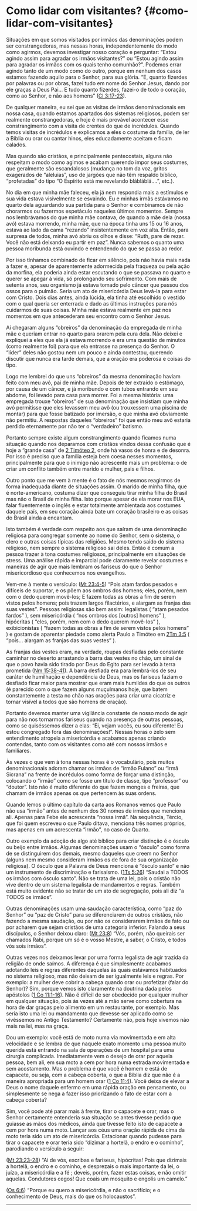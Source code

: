 # Como lidar com visitantes? {#como-lidar-com-visitantes}

Situações em que somos visitados por irmãos das denominações podem ser constrangedoras, mas nessas horas, independentemente do modo como agirmos, devemos investigar nosso coração e perguntar: “Estou agindo assim para agradar os irmãos visitantes?” ou “Estou agindo assim para agradar os irmãos com os quais tenho comunhão?”. Podemos errar agindo tanto de um modo como do outro, porque em nenhum dos casos estamos fazendo aquilo para o Senhor, para sua glória. “E, quanto fizerdes por palavras ou por obras, fazei tudo em nome do Senhor Jesus, dando por ele graças a Deus Pai... E tudo quanto fizerdes, fazei-o de todo o coração, como ao Senhor, e não aos homens” ([Cl 3:17-23](http://bibliaonline.com.br/acf/cl/3/17-23)).

De qualquer maneira, eu sei que as visitas de irmãos denominacionais em nossa casa, quando estamos apartados dos sistemas religiosos, podem ser realmente constrangedoras, e hoje é mais provável acontecer esse constrangimento com a visita de crentes do que de incrédulos. Quando temos visitas de incrédulos e explicamos a eles o costume da família, de ler a Bíblia ou orar ou cantar hinos, eles educadamente aceitam e ficam calados.

Mas quando são cristãos, e principalmente pentecostais, alguns não respeitam o modo como agimos e acabam querendo impor seus costumes, que geralmente são escandalosos (mudança no tom da voz, gritos exagerados de “aleluias”, uso de jargões que não têm respaldo bíblico, “profetadas” do tipo “O Espírito está me revelando blábláblá....”, etc.).

No dia em que minha mãe faleceu, ela já nem respondia mais a estímulos e sua vida estava visivelmente se esvaindo. Eu e minhas irmãs estávamos no quarto dela aguardando sua partida para o Senhor e combinamos de não chorarmos ou fazermos espetáculo naqueles últimos momentos. Sempre nos lembrávamos do que minha mãe contava, de quando a mãe dela (nossa avó) estava morrendo, minha mãe, que na época tinha uns 15 ou 16 anos, estava ao lado da cama “rezando” insistentemente em voz alta. Então, para surpresa de todos, minha avó abriu os olhos e disse: “Ruth, pare de rezar. Você não está deixando eu partir em paz”. Nunca sabemos o quanto uma pessoa moribunda está ouvindo e entendendo do que se passa ao redor.

Por isso tínhamos combinado de ficar em silêncio, pois não havia mais nada a fazer e, apesar de aparentemente adormecida pela fraqueza ou pela ação da morfina, ela poderia ainda estar escutando o que se passava no quarto e querer se apegar à vida, só prolongando seu sofrimento. Com mais de setenta anos, seu organismo já estava tomado pelo câncer que passou dos ossos para o pulmão. Seria um ato de misericórdia Deus levá-la para estar com Cristo. Dois dias antes, ainda lúcida, ela tinha até escolhido o vestido com o qual queria ser enterrada e dado as últimas instruções para nós cuidarmos de suas coisas. Minha mãe estava realmente em paz nos momentos em que antecederam seu encontro com o Senhor Jesus.

Aí chegaram alguns “obreiros” da denominação da empregada de minha mãe e queriam entrar no quarto para orarem pela cura dela. Não deixei e expliquei a eles que ela já estava morrendo e era uma questão de minutos (como realmente foi) para que ela entrasse na presença do Senhor. O “líder” deles não gostou nem um pouco e ainda contestou, querendo discutir que nunca era tarde demais, que a oração era poderosa e coisas do tipo.

Logo me lembrei do que uns “obreiros” da mesma denominação haviam feito com meu avô, pai de minha mãe. Depois de ter extraído o estômago, por causa de um câncer, e já moribundo e com tubos entrando em seu abdome, foi levado para casa para morrer. Foi a mesma história: uma empregada trouxe “obreiros” de sua denominação que insistiam que minha avó permitisse que eles levassem meu avô (ou trouxessem uma piscina de montar) para que fosse batizado por imersão, o que minha avó obviamente não permitiu. A respostas daqueles “obreiros” foi que então meu avô estaria perdido eternamente por não ter o “verdadeiro” batismo.

Portanto sempre existe algum constrangimento quando ficamos numa situação quando nos deparamos com cristãos vindos dessa confusão que é hoje a “grande casa” de [2 Timóteo 2](http://bibliaonline.com.br/acf/2tm/2), onde há vasos de honra e de desonra. Por isso é preciso que a família esteja bem coesa nesses momentos, principalmente para que o inimigo não acrescente mais um problema: o de criar um conflito também entre marido e mulher, pais e filhos.

Outro ponto que me vem à mente é o fato de nós mesmos reagirmos de forma inadequada diante de situações assim. O marido de minha filha, que é norte-americano, costuma dizer que conseguiu tirar minha filha do Brasil mas não o Brasil de minha filha. Isto porque apesar de ela morar nos EUA, falar fluentemente o inglês e estar totalmente ambientada aos costumes daquele país, em seu coração ainda bate um coração brasileiro e as coisas do Brasil ainda a encantam.

Isto também é verdade com respeito aos que saíram de uma denominação religiosa para congregar somente ao nome do Senhor, sem o sistema, o clero e outras coisas típicas das religiões. Mesmo tendo saído do sistema religioso, nem sempre o sistema religioso sai deles. Então é comum a pessoa trazer à tona costumes religiosos, principalmente em situações de stress. Uma análise rápida e imparcial pode claramente revelar costumes e maneiras de agir que mais lembram os fariseus do que o Senhor misericordioso que conhecemos nos evangelhos.

Vem-me à mente o versículo: ([Mt 23:4-5](http://bibliaonline.com.br/acf/mt/23/4-5)) “Pois atam fardos pesados e difíceis de suportar, e os põem aos ombros dos homens; eles, porém, nem com o dedo querem movê-los; E fazem todas as obras a fim de serem vistos pelos homens; pois trazem largos filactérios, e alargam as franjas das suas vestes”. Pessoas religiosas são bem assim: legalistas ( “atam pesados fardos” ), sem misericórdia ( “nos ombros dos [outros] homens” ), hipócritas ( “eles, porém, nem com o dedo querem movê-los” ), exibicionistas ( “fazem todas as obras a fim de serem vistos pelos homens” ) e gostam de aparentar piedade como alerta Paulo a Timóteo em [2Tm 3:5](http://bibliaonline.com.br/acf/2tm/3/5) ( “pois... alargam as franjas das suas vestes” ).

As franjas das vestes eram, na verdade, roupas desfiadas pelo constante caminhar no deserto arrastando a barra das vestes no chão, um sinal de que o povo havia sido tirado por Deus do Egito para ser levado à terra prometida ([Nm 15:38-41](http://bibliaonline.com.br/acf/nm/15/38-41)). A barra desfiada era para lembrá-los de seu caráter de humilhação e dependência de Deus, mas os fariseus faziam o desfiado ficar maior para mostrar que eram mais humildes do que os outros (é parecido com o que fazem alguns muçulmanos hoje, que batem constantemente a testa no chão nas orações para criar uma cicatriz e tornar visível a todos que são homens de oração).

Portanto devemos manter uma vigilância constante de nosso modo de agir para não nos tornarmos fariseus quando na presença de outras pessoas, como se quiséssemos dizer a elas: “Ei, vejam vocês, eu sou diferente! Eu estou congregado fora das denominações!”. Nessas horas o zelo sem entendimento atropela a misericórdia e acabamos apenas criando contendas, tanto com os visitantes como até com nossos irmãos e familiares.

Às vezes o que vem à tona nessas horas é o vocabulário, pois muitos denominacionais adoram chamar os irmãos de “irmão Fulano” ou “irmã Sicrana” na frente de incrédulos como forma de forçar uma distinção, colocando o “irmão” como se fosse um título de classe, tipo “professor” ou “doutor”. Isto não é muito diferente do que fazem monges e freiras, que chamam de irmãos apenas os que pertencem às suas ordens.

Quando lemos o último capítulo da carta aos Romanos vemos que Paulo não usa “irmão” antes de nenhum dos 30 nomes de irmãos que menciona ali. Apenas para Febe ele acrescenta “nossa irmã”. Na sequência, Tércio, que foi quem escreveu o que Paulo ditava, menciona três nomes próprios, mas apenas em um acrescenta “irmão”, no caso de Quarto.

Outro exemplo da adoção de algo até bíblico para criar distinção é o ósculo ou beijo entre irmãos. Algumas denominações usam o “ósculo” como forma de se distinguirem dos demais, mesmo daqueles que creem no Senhor (alguns nem mesmo consideram irmãos os de fora de sua organização religiosa). O ósculo que a Palavra de Deus menciona é “ósculo santo” e não um instrumento de discriminação e farisaísmo. ([1Ts 5:26](http://bibliaonline.com.br/acf/1ts/5/26)) “Saudai a TODOS os irmãos com ósculo santo”. Não se trata de uma lei, pois o cristão não vive dentro de um sistema legalista de mandamentos e regras. Também está muito evidente não se tratar de um ato de segregação, pois ali diz “a TODOS os irmãos”.

Outras denominações usam uma saudação característica, como “paz do Senhor” ou “paz de Cristo” para se diferenciarem de outros cristãos, não fazendo a mesma saudação, ou por não os considerarem irmãos de fato ou por acharem que sejam cristãos de uma categoria inferior. Falando a seus discípulos, o Senhor deixou claro: ([Mt 23:8](http://bibliaonline.com.br/acf/mt/23/8)) “Vós, porém, não queirais ser chamados Rabi, porque um só é o vosso Mestre, a saber, o Cristo, e todos vós sois irmãos“.

Outras vezes nos deixamos levar por uma forma legalista de agir trazida da religião de onde saímos. A diferença é que simplesmente acabamos adotando leis e regras diferentes daquelas às quais estávamos habituados no sistema religioso, mas não deixam de ser igualmente leis e regras. Por exemplo: a mulher deve cobrir a cabeça quando orar ou profetizar (falar do Senhor)? Sim, porque vemos isto claramente na doutrina dada pelos apóstolos ([1 Co 11:1-16](http://bibliaonline.com.br/acf/1co/11/1-16)). Não é difícil de ser obedecido por qualquer mulher em qualquer situação, pois às vezes até a mão serve como cobertura na hora de dar graças pelo alimento em um restaurante, por exemplo. Mas seria isto uma lei ou mandamento que devesse ser aplicado como se vivêssemos no Antigo Testamento? Certamente não, pois hoje vivemos não mais na lei, mas na graça.

Dou um exemplo: você está de moto numa via movimentada e em alta velocidade e se lembra de que naquele exato momento uma pessoa muito querida está entrando na sala de operações de um hospital para uma cirurgia complicada. Imediatamente vem o desejo de orar por aquela pessoa, bem ali, em sua moto a cem por hora numa estrada movimentada e sem acostamento. Mas o problema é que você é homem e está de capacete, ou seja, com a cabeça coberta, o que a Bíblia diz que não é a maneira apropriada para um homem orar ([1 Co 11:4](http://bibliaonline.com.br/acf/1co/11/4)). Você deixa de elevar a Deus o nome daquele enfermo em uma rápida oração em pensamento, ou simplesmente se nega a fazer isso priorizando o fato de estar com a cabeça coberta?

Sim, você pode até parar mais à frente, tirar o capacete e orar, mas o Senhor certamente entenderia sua situação se antes tivesse pedido que guiasse as mãos dos médicos, ainda que tivesse feito isto de capacete a cem por hora numa moto. Lançar aos céus uma oração rápida de cima da moto teria sido um ato de misericórdia. Estacionar quando pudesse para tirar o capacete e orar teria sido “dizimar a hortelã, o endro e o cominho”, parodiando o versículo a seguir:

([Mt 23:23-28](http://bibliaonline.com.br/acf/mt/23/23-28)) “Ai de vós, escribas e fariseus, hipócritas! Pois que dizimais a hortelã, o endro e o cominho, e desprezais o mais importante da lei, o juízo, a misericórdia e a fé ; deveis, porém, fazer estas coisas, e não omitir aquelas. Condutores cegos! Que coais um mosquito e engolis um camelo.”

([Os 6:6](http://bibliaonline.com.br/acf/os/6/6)) “Porque eu quero a misericórdia, e não o sacrifício; e o conhecimento de Deus, mais do que os holocaustos”.

*****